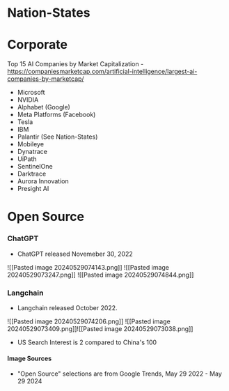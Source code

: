 # Nation-States
# Corporate
Top 15 AI Companies by Market Capitalization - https://companiesmarketcap.com/artificial-intelligence/largest-ai-companies-by-marketcap/
- Microsoft
- NVIDIA
- Alphabet (Google)
- Meta Platforms (Facebook)
- Tesla
- IBM
- Palantir (See Nation-States)
- Mobileye
- Dynatrace
- UiPath
- SentinelOne
- Darktrace
- Aurora Innovation
- Presight AI
# Open Source
### ChatGPT
- ChatGPT released Novemeber 30, 2022

![[Pasted image 20240529074143.png]]
![[Pasted image 20240529073247.png]]
![[Pasted image 20240529074844.png]]
### Langchain
- Langchain released October 2022.

![[Pasted image 20240529074206.png]]
![[Pasted image 20240529073409.png]]![[Pasted image 20240529073038.png]]
- US Search Interest is 2 compared to China's 100
#### Image Sources
- "Open Source" selections are from Google Trends, May 29 2022 - May 29 2024